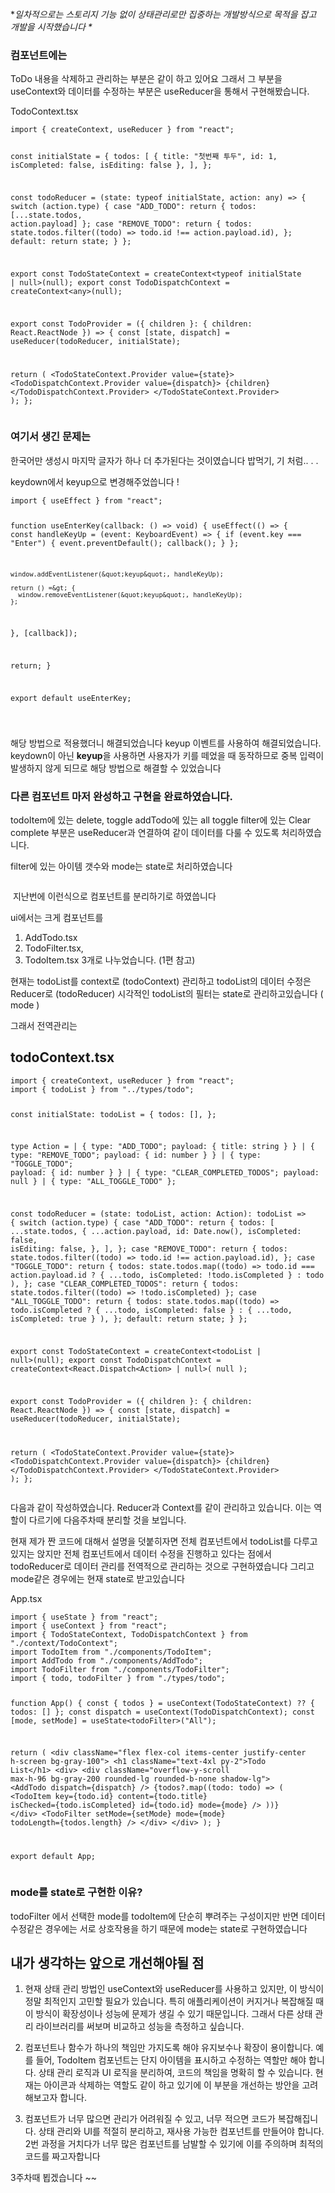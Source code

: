 <p><img alt="" src="https://velog.velcdn.com/images/ujinsimss_/post/f16dd915-8f64-4ed0-9ffe-b29225e47c68/image.png" /></p>
<p>*<em>일차적으로는 스토리지 기능 없이 상태관리로만 집중하는 개발방식으로 목적을 잡고 개발을 시작했습니다 *</em></p>
<h3 id="컴포넌트에는">컴포넌트에는</h3>
<p>ToDo 내용을 삭제하고 관리하는 부분은 같이 하고 있어요 그래서 그 부분을
useContext와 데이터를 수정하는 부분은 useReducer을 통해서 구현해봤습니다. </p>
<p>TodoContext.tsx</p>
<pre><code class="language-tsx">import { createContext, useReducer } from &quot;react&quot;;

const initialState = {
  todos: [
    { title: &quot;첫번째 투두&quot;, id: 1, isCompleted: false, isEditing: false },
  ],
};

const todoReducer = (state: typeof initialState, action: any) =&gt; {
  switch (action.type) {
    case &quot;ADD_TODO&quot;:
      return { todos: [...state.todos, action.payload] };
    case &quot;REMOVE_TODO&quot;:
      return {
        todos: state.todos.filter((todo) =&gt; todo.id !== action.payload.id),
      };
    default:
      return state;
  }
};

export const TodoStateContext = createContext&lt;typeof initialState | null&gt;(null);
export const TodoDispatchContext = createContext&lt;any&gt;(null);

export const TodoProvider = ({ children }: { children: React.ReactNode }) =&gt; {
  const [state, dispatch] = useReducer(todoReducer, initialState);

  return (
    &lt;TodoStateContext.Provider value={state}&gt;
      &lt;TodoDispatchContext.Provider value={dispatch}&gt;
        {children}
      &lt;/TodoDispatchContext.Provider&gt;
    &lt;/TodoStateContext.Provider&gt;
  );
};
</code></pre>
<h3 id="여기서-생긴-문제는">여기서 생긴 문제는</h3>
<p>한국어만 생성시 마지막 글자가 하나 더 추가된다는 것이였습니다 
밥먹기, 기 처럼.. . .
<img alt="" src="https://velog.velcdn.com/images/ujinsimss_/post/db06cbc4-90b7-447e-8ce3-1bdd44f64439/image.png" /></p>
<p>keydown에서 keyup으로 변경해주었씁니다 !</p>
<pre><code class="language-tsx">import { useEffect } from &quot;react&quot;;

function useEnterKey(callback: () =&gt; void) {
  useEffect(() =&gt; {
    const handleKeyUp = (event: KeyboardEvent) =&gt; {
      if (event.key === &quot;Enter&quot;) {
        event.preventDefault();
        callback();
      }
    };

    window.addEventListener(&quot;keyup&quot;, handleKeyUp);

    return () =&gt; {
      window.removeEventListener(&quot;keyup&quot;, handleKeyUp);
    };
  }, [callback]);

  return;
}

export default useEnterKey;

</code></pre>
<p>해당 방법으로 적용했더니 해결되었습니다 
keyup 이벤트를 사용하여 해결되었습니다. keydown이 아닌 <strong>keyup</strong>을 사용하면 사용자가 키를 떼었을 때 동작하므로 중복 입력이 발생하지 않게 되므로 해당 방법으로 해결할 수 있었습니다 </p>
<h3 id="다른-컴포넌트-마저-완성하고-구현을-완료하였습니다">다른 컴포넌트 마저 완성하고 구현을 완료하였습니다.</h3>
<p>todoItem에 있는 delete, toggle
addTodo에 있는 all toggle
filter에 있는 Clear complete 부분은 useReducer과 연결하여 같이 데이터를 다룰 수 있도록 처리하였습니다. </p>
<p>filter에 있는 아이템 갯수와 mode는 state로 처리하였습니다</p>
<p><img alt="" src="https://velog.velcdn.com/images/ujinsimss_/post/3e39def8-a0e0-42ea-9443-7b3d3f84289c/image.png" /></p>
<p><img alt="" src="https://velog.velcdn.com/images/ujinsimss_/post/6b216d3c-32b5-4824-a948-747f8a78118c/image.png" />
지난번에 이런식으로 컴포넌트를 분리하기로 하였씁니다</p>
<p>ui에서는 크게 컴포넌트를 </p>
<ol>
<li>AddTodo.tsx</li>
<li>TodoFilter.tsx,</li>
<li>TodoItem.tsx 3개로 나누었습니다. (1편 참고) </li>
</ol>
<p>현재는 todoList를 context로 (todoContext)
관리하고 todoList의 데이터 수정은 Reducer로 (todoReducer)
시각적인 todoList의 필터는 state로 관리하고있습니다 ( mode )</p>
<p>그래서 전역관리는 </p>
<h2 id="todocontexttsx">todoContext.tsx</h2>
<pre><code class="language-tsx">import { createContext, useReducer } from &quot;react&quot;;
import { todoList } from &quot;../types/todo&quot;;

const initialState: todoList = {
  todos: [],
};

type Action =
  | { type: &quot;ADD_TODO&quot;; payload: { title: string } }
  | { type: &quot;REMOVE_TODO&quot;; payload: { id: number } }
  | { type: &quot;TOGGLE_TODO&quot;; payload: { id: number } }
  | { type: &quot;CLEAR_COMPLETED_TODOS&quot;; payload: null }
  | { type: &quot;ALL_TOGGLE_TODO&quot; };

const todoReducer = (state: todoList, action: Action): todoList =&gt; {
  switch (action.type) {
    case &quot;ADD_TODO&quot;:
      return {
        todos: [
          ...state.todos,
          {
            ...action.payload,
            id: Date.now(),
            isCompleted: false,
            isEditing: false,
          },
        ],
      };
    case &quot;REMOVE_TODO&quot;:
      return {
        todos: state.todos.filter((todo) =&gt; todo.id !== action.payload.id),
      };
    case &quot;TOGGLE_TODO&quot;:
      return {
        todos: state.todos.map((todo) =&gt;
          todo.id === action.payload.id
            ? { ...todo, isCompleted: !todo.isCompleted }
            : todo
        ),
      };
    case &quot;CLEAR_COMPLETED_TODOS&quot;:
      return { todos: state.todos.filter((todo) =&gt; !todo.isCompleted) };
    case &quot;ALL_TOGGLE_TODO&quot;:
      return {
        todos: state.todos.map((todo) =&gt;
          todo.isCompleted
            ? { ...todo, isCompleted: false }
            : { ...todo, isCompleted: true }
        ),
      };
    default:
      return state;
  }
};

export const TodoStateContext = createContext&lt;todoList | null&gt;(null);
export const TodoDispatchContext = createContext&lt;React.Dispatch&lt;Action&gt; | null&gt;(
  null
);

export const TodoProvider = ({ children }: { children: React.ReactNode }) =&gt; {
  const [state, dispatch] = useReducer(todoReducer, initialState);

  return (
    &lt;TodoStateContext.Provider value={state}&gt;
      &lt;TodoDispatchContext.Provider value={dispatch}&gt;
        {children}
      &lt;/TodoDispatchContext.Provider&gt;
    &lt;/TodoStateContext.Provider&gt;
  );
};
</code></pre>
<p>다음과 같이 작성하였습니다. 
Reducer과 Context를 같이 관리하고 있습니다. 
이는 역할이 다르기에 다음주차때 분리할 것을 보입니다.</p>
<p>현재 제가 짠 코드에 대해서 설명을 덧붙히자면
전체 컴포넌트에서 todoList를 다루고있지는 앉지만 전체 컴포넌트에서 데이터 수정을 진행하고 있다는 점에서 todoReducer로 데이터 관리를 전역적으로 관리하는 것으로 구현하였습니다
그리고 mode같은 경우에는 현재 state로 받고있습니다 </p>
<p>App.tsx </p>
<pre><code class="language-tsx">import { useState } from &quot;react&quot;;
import { useContext } from &quot;react&quot;;
import { TodoStateContext, TodoDispatchContext } from &quot;./context/TodoContext&quot;;
import TodoItem from &quot;./components/TodoItem&quot;;
import AddTodo from &quot;./components/AddTodo&quot;;
import TodoFilter from &quot;./components/TodoFilter&quot;;
import { todo, todoFilter } from &quot;./types/todo&quot;;

function App() {
  const { todos } = useContext(TodoStateContext) ?? { todos: [] };
  const dispatch = useContext(TodoDispatchContext);
  const [mode, setMode] = useState&lt;todoFilter&gt;(&quot;All&quot;);

  return (
    &lt;div className=&quot;flex flex-col items-center justify-center h-screen bg-gray-100&quot;&gt;
      &lt;h1 className=&quot;text-4xl py-2&quot;&gt;Todo List&lt;/h1&gt;
      &lt;div&gt;
        &lt;div className=&quot;overflow-y-scroll max-h-96 bg-gray-200 rounded-lg rounded-b-none shadow-lg&quot;&gt;
          &lt;AddTodo dispatch={dispatch} /&gt;
          {todos?.map((todo: todo) =&gt; (
            &lt;TodoItem
              key={todo.id}
              content={todo.title}
              isChecked={todo.isCompleted}
              id={todo.id}
              mode={mode}
            /&gt;
          ))}
        &lt;/div&gt;
        &lt;TodoFilter setMode={setMode} mode={mode} todoLength={todos.length} /&gt;
      &lt;/div&gt;
    &lt;/div&gt;
  );
}

export default App;
</code></pre>
<h3 id="mode를-state로-구현한-이유">mode를 state로 구현한 이유?</h3>
<p>todoFilter 에서 선택한 mode를 todoItem에 단순히 뿌려주는 구성이지만
반면 데이터 수정같은 경우에는 서로 상호작용을 하기 때문에 mode는 state로 구현하였습니다</p>
<h2 id="내가-생각하는-앞으로-개선해야될-점">내가 생각하는 앞으로 개선해야될 점</h2>
<ol>
<li><p>현재 상태 관리 방법인 useContext와 useReducer를 사용하고 있지만, 이 방식이 정말 최적인지 고민할 필요가 있습니다. 특히 애플리케이션이 커지거나 복잡해질 때 이 방식이 확장성이나 성능에 문제가 생길 수 있기 때문입니다. 그래서 다른 상태 관리 라이브러리를 써보며 비교하고 성능을 측정하고 싶습니다.</p>
</li>
<li><p>컴포넌트나 함수가 하나의 책임만 가지도록 해야 유지보수나 확장이 용이합니다. 예를 들어, TodoItem 컴포넌트는 단지 아이템을 표시하고 수정하는 역할만 해야 합니다. 상태 관리 로직과 UI 로직을 분리하여, 코드의 책임을 명확히 할 수 있습니다.
현재는 아이콘과 삭제하는 역할도 같이 하고 있기에 이 부분을 개선하는 방안을 고려해보고자 합니다. </p>
</li>
<li><p>컴포넌트가 너무 많으면 관리가 어려워질 수 있고, 너무 적으면 코드가 복잡해집니다. 상태 관리와 UI를 적절히 분리하고, 재사용 가능한 컴포넌트를 만들어야 합니다. 2번 과정을 거치다가 너무 많은 컴포넌트를 남발할 수 있기에 이를 주의하며 최적의 코드를 짜고자합니다 </p>
</li>
</ol>
<p>3주차때 뵙겠습니다 ~~</p>